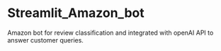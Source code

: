 # Streamlit_Amazon_bot
Amazon bot for review classification and integrated with openAI API to answer customer queries.
